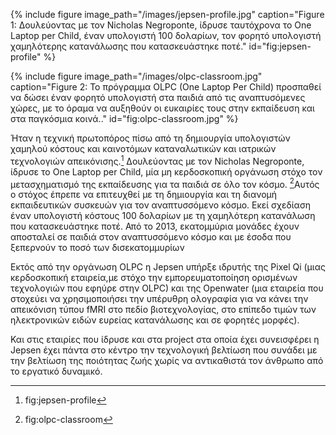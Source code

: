 
{% include figure image_path="/images/jepsen-profile.jpg" caption="Figure 1: Δουλεύοντας με τον Nicholas Negroponte, ίδρυσε ταυτόχρονα το One Laptop per Child, έναν υπολογιστή 100 δολαρίων, τον φορητό υπολογιστή χαμηλότερης κατανάλωσης που κατασκευάστηκε ποτέ." id="fig:jepsen-profile" %}

{% include figure image_path="/images/olpc-classroom.jpg" caption="Figure 2: Το πρόγραμμα OLPC (One Laptop Per Child) προσπαθεί να δώσει έναν φορητό υπολογιστή στα παιδιά από τις αναπτυσόμενες χώρες, με το όραμα να αυξηθούν οι ευκαιρίες τους στην εκπαίδευση και στα παγκόσμια κοινά.." id="fig:olpc-classroom.jpg" %}

Ήταν η τεχνική πρωτοπόρος πίσω από τη δημιουργία υπολογιστών χαμηλού κόστους και καινοτόμων καταναλωτικών και ιατρικών τεχνολογιών απεικόνισης.[^1]
Δουλεύοντας με τον Nicholas Negroponte, ίδρυσε το One Laptop per Child, μία μη κερδοσκοπική οργάνωση στόχο τον μετασχηματισμό της εκπαίδευσης για τα παιδιά σε όλο τον κόσμο. [^2]Αυτός ο στόχος έπρεπε να επιτευχθεί με τη δημιουργία και τη διανομή εκπαιδευτικών συσκευών για τον αναπτυσσόμενο κόσμο. Εκεί σχεδίαση έναν υπολογιστή κόστους 100 δολαρίων με τη  χαμηλότερη κατανάλωση που κατασκευάστηκε ποτέ. Από το 2013, εκατομμύρια μονάδες έχουν αποσταλεί σε παιδιά στον αναπτυσσόμενο κόσμο και με έσοδα που ξεπερνούν το ποσό των δισεκατομμυρίων

Εκτός από την οργάνωση OLPC η Jepsen υπήρξε ιδρυτής της Pixel Qi (μιας κερδοσκοπική εταιρεία,με στόχο την εμπορευματοποίηση ορισμένων τεχνολογιών που εφηύρε στην OLPC) και της Openwater (μια εταιρεία που στοχεύει να χρησιμοποιήσει την υπέρυθρη ολογραφία για να κάνει την απεικόνιση τύπου fMRI στο πεδίο βιοτεχνολογίας, στο επίπεδο τιμών των ηλεκτρονικών ειδών ευρείας κατανάλωσης και σε φορητές μορφές).

Και στις εταιρίες που ίδρυσε και στα project στα οποία έχει συνεισφέρει η Jepsen έχει πάντα στο κέντρο την τεχνολογική βελτίωση που συνάδει με την βελτίωση της ποιότητας ζωής χωρίς να αντικαθιστά τον άνθρωπο από το εργατικό δυναμικό. 

[^1]: fig:jepsen-profile
[^2]: fig:olpc-classroom

